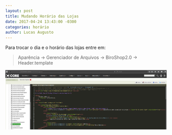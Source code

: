 ```yaml
---
layout: post
title: Mudando Horário das Lojas
date: 2017-04-24 13:43:00 -0300
categories: horário
author: Lucas Augusto
---
```


Para trocar o dia e o horário das lojas entre em:

> Aparência -> Gerenciador de Arquivos -> BiroShop2.0 -> Header.template

![Troca de Horário](/assets/images/horario_header_lojas.png "Trocado Horário no Header")
